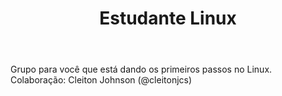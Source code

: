 ﻿---
layout: post
title: "Estudante Linux"
categories: jekyll update
link-telegram: https://telegram.me/estudantelinux
---
Grupo para você que está dando os primeiros passos no Linux. Colaboração: Cleiton Johnson (@cleitonjcs)
